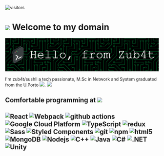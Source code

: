 ![visitors](https://page-views.glitch.me/badge?page_id=zub4t.profile)

<h1><img src="https://slackmojis.com/emojis/43039-animegirl/download" width="60"/> Welcome to my domain</h1>

<p align="center">
  <img  src="./github-header-image(1).png">
</p>



I'm zub4t/sushll a tech passionate, M.Sc in Network and System graduated from the U.Porto 
<img src="https://slackmojis.com/emojis/52977-portugal_2008/download" width="30"/>.
<img src="https://github.com/mayankchaudhary26/Cool-Readme-ideas/raw/master/data/coffee.gif" width="200">
<h2>Comfortable programming at <img src="https://slackmojis.com/emojis/12068-mild-panic-intensifies/download" width="30"><h2>
<p>
  <img alt="React" src="https://img.shields.io/badge/-React-45b8d8?style=flat-square&logo=react&logoColor=white" />
  <img alt="Webpack" src="https://img.shields.io/badge/-Webpack-8DD6F9?style=flat-square&logo=webpack&logoColor=white" /> 
  <img alt="github actions" src="https://img.shields.io/badge/-Github_Actions-2088FF?style=flat-square&logo=github-actions&logoColor=white" />
  <img alt="Google Cloud Platform" src="https://img.shields.io/badge/-Google_Cloud_Platform-1a73e8?style=flat-square&logo=google-cloud&logoColor=white" />
  <img alt="TypeScript" src="https://img.shields.io/badge/-TypeScript-007ACC?style=flat-square&logo=typescript&logoColor=white" />
  <img alt="redux" src="https://img.shields.io/badge/-Redux-764ABC?style=flat-square&logo=redux&logoColor=white" />
  <img alt="Sass" src="https://img.shields.io/badge/-Sass-CC6699?style=flat-square&logo=sass&logoColor=white" />
  <img alt="Styled Components" src="https://img.shields.io/badge/-Styled_Components-db7092?style=flat-square&logo=styled-components&logoColor=white" />
  <img alt="git" src="https://img.shields.io/badge/-Git-F05032?style=flat-square&logo=git&logoColor=white" />
  <img alt="npm" src="https://img.shields.io/badge/-NPM-CB3837?style=flat-square&logo=npm&logoColor=white" />
  <img alt="html5" src="https://img.shields.io/badge/-HTML5-E34F26?style=flat-square&logo=html5&logoColor=white" />
  <img alt="MongoDB" src="https://img.shields.io/badge/-MongoDB-13aa52?style=flat-square&logo=mongodb&logoColor=white" />
  <img alt="Nodejs" src="https://img.shields.io/badge/-Nodejs-43853d?style=flat-square&logo=Node.js&logoColor=white" />
  <img alt="C++" src="https://img.shields.io/badge/-C++-blue?style=flat-square&logo=cplusplus&logoColor=white" />
  <img alt="Java" src="https://img.shields.io/badge/-Java-red?style=flat-square" />
  <img alt="C#" src="https://img.shields.io/badge/-CSharp-black?style=flat-square&logo=csharp&logoColor=white" />
  <img alt=".NET" src="https://img.shields.io/badge/-.NET-pink?style=flat-square&logo=dotnet&logoColor=black" />
  <img alt="Unity" src="https://img.shields.io/badge/-Unity-red?style=flat-square&logo=unity&logoColor=black" />

</p>




